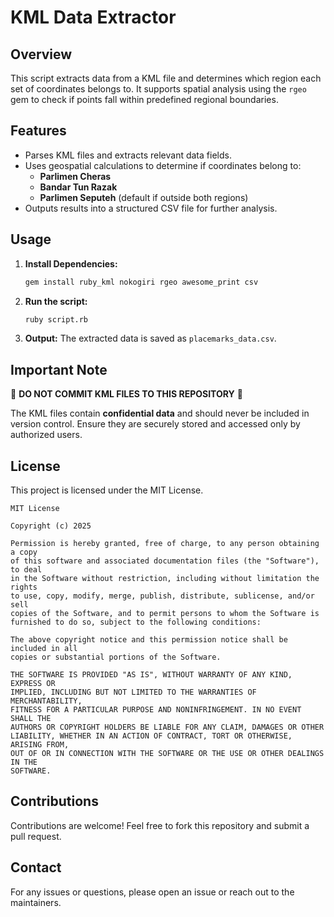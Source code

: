 # KML Data Extractor

## Overview
This script extracts data from a KML file and determines which region each set of coordinates belongs to. It supports spatial analysis using the `rgeo` gem to check if points fall within predefined regional boundaries.

## Features
- Parses KML files and extracts relevant data fields.
- Uses geospatial calculations to determine if coordinates belong to:
  - **Parlimen Cheras**
  - **Bandar Tun Razak**
  - **Parlimen Seputeh** (default if outside both regions)
- Outputs results into a structured CSV file for further analysis.

## Usage
1. **Install Dependencies:**
   ```sh
   gem install ruby_kml nokogiri rgeo awesome_print csv
   ```
2. **Run the script:**
   ```sh
   ruby script.rb
   ```
3. **Output:** The extracted data is saved as `placemarks_data.csv`.

## Important Note
🚨 **DO NOT COMMIT KML FILES TO THIS REPOSITORY** 🚨

The KML files contain **confidential data** and should never be included in version control. Ensure they are securely stored and accessed only by authorized users.

## License

This project is licensed under the MIT License.

```
MIT License

Copyright (c) 2025

Permission is hereby granted, free of charge, to any person obtaining a copy
of this software and associated documentation files (the "Software"), to deal
in the Software without restriction, including without limitation the rights
to use, copy, modify, merge, publish, distribute, sublicense, and/or sell
copies of the Software, and to permit persons to whom the Software is
furnished to do so, subject to the following conditions:

The above copyright notice and this permission notice shall be included in all
copies or substantial portions of the Software.

THE SOFTWARE IS PROVIDED "AS IS", WITHOUT WARRANTY OF ANY KIND, EXPRESS OR
IMPLIED, INCLUDING BUT NOT LIMITED TO THE WARRANTIES OF MERCHANTABILITY,
FITNESS FOR A PARTICULAR PURPOSE AND NONINFRINGEMENT. IN NO EVENT SHALL THE
AUTHORS OR COPYRIGHT HOLDERS BE LIABLE FOR ANY CLAIM, DAMAGES OR OTHER
LIABILITY, WHETHER IN AN ACTION OF CONTRACT, TORT OR OTHERWISE, ARISING FROM,
OUT OF OR IN CONNECTION WITH THE SOFTWARE OR THE USE OR OTHER DEALINGS IN THE
SOFTWARE.
```

## Contributions
Contributions are welcome! Feel free to fork this repository and submit a pull request.

## Contact
For any issues or questions, please open an issue or reach out to the maintainers.


